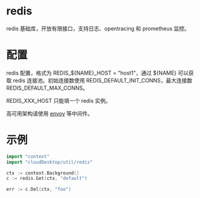 # redis

redis 基础库，开放有限接口，支持日志、opentracing 和 prometheus 监控。

# 配置

redis 配置，格式为 REDIS_${NAME}_HOST = "host1"，通过 ${NAME} 可以获取 redis 连接池。初始连接数使用 REDIS_DEFAULT_INIT_CONNS，最大连接数 REDIS_DEFAULT_MAX_CONNS。

REDIS_XXX_HOST 只能填一个 redis 实例。

高可用架构请使用 [envoy](https://www.envoyproxy.io/) 等中间件。

# 示例
```go
import "context"
import "cloudDesktop/util/redis"

ctx := context.Background()
c := redis.Get(ctx, "default")

err := c.Del(ctx, "foo")
```
